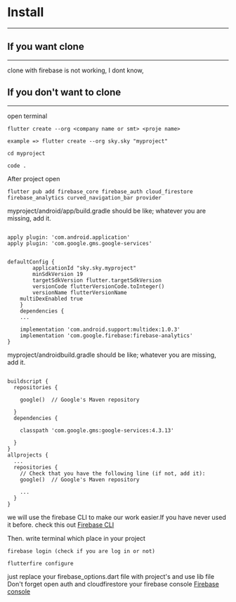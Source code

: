 # Install
---
## If you want clone
---
clone with firebase is not working, I dont know,

## If you don't want to clone
---
open terminal
```
flutter create --org <company name or smt> <proje name>

example => flutter create --org sky.sky "myproject"

cd myproject

code .
```
After project open
```
flutter pub add firebase_core firebase_auth cloud_firestore firebase_analytics curved_navigation_bar provider
```
myproject/android/app/build.gradle should be like;
whatever you are missing, add it.
```

apply plugin: 'com.android.application'
apply plugin: 'com.google.gms.google-services'


defaultConfig {
        applicationId "sky.sky.myproject"
        minSdkVersion 19 
        targetSdkVersion flutter.targetSdkVersion
        versionCode flutterVersionCode.toInteger()
        versionName flutterVersionName
	multiDexEnabled true
    }
	dependencies {
    ...

    implementation 'com.android.support:multidex:1.0.3'
    implementation 'com.google.firebase:firebase-analytics'
}
```

myproject/androidbuild.gradle should be like;
whatever you are missing, add it.
```

buildscript {
  repositories {

    google()  // Google's Maven repository

  }
  dependencies {

    classpath 'com.google.gms:google-services:4.3.13'

  }
}
allprojects {
  ...
  repositories {
    // Check that you have the following line (if not, add it):
    google()  // Google's Maven repository

    ...
  }
}
```
we will use the firebase CLI to make our work easier.If you have never used it before. check this out 
[Firebase CLI](https://firebase.google.com/docs/cli)

Then. write terminal which place in your project
```
firebase login (check if you are log in or not)

flutterfire configure

```
just replace your firebase_options.dart file with project's and use lib file
Don't forget open auth and cloudfirestore your firebase console 
[Firebase console](console.firebase.google.com)


